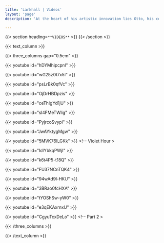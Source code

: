 ```yaml
---
title: 'Larkhall | Videos'
layout: 'page'
description: 'At the heart of his artistic innovation lies Otto, his computer co-performer. Otto isn’t just your ordinary AI; it’s a virtuoso in its own right. With the remarkable ability to decipher the intricate musical nuances within a song, Otto translates them into stunning visuals that dance in perfect harmony with the sound. Imagine being able to not just hear, but actually see the music, with astonishing precision and creativity.'

---
```


{{< section heading=`**VIDEOS**` >}}
{{< /section >}}

{{< text_column >}}

{{< three_columns gap="0.5em" >}}

{{< youtube id="hDYMhipcpnI" >}} <!-- Emma -->

{{< youtube id="wG25z0t7x5I" >}} <!-- Expedition -->

{{< youtube id="psLrBk0qfVc" >}} <!-- Cloudgazing -->

{{< youtube id="OjDrHBDpzis" >}} <!-- In that direction -->

{{< youtube id="ceThIgYd1jU" >}} <!-- Tides -->

{{< youtube id="sI4FMeTWlig" >}} <!-- Astronomia -->

{{< youtube id="PyjrcoSvypI" >}} <!-- Uncertain Times -->

{{< youtube id="JwAYktygMgw" >}} <!-- Overview -->

{{< youtube id="5MVK76ILGKk" >}} <!-- Violet Hour >

{{< youtube id="IdIYbkqPWjI" >}} <!-- TOF -->

{{< youtube id="k6t4P5-t18Q" >}} <!-- Cascade -->

{{< youtube id="FU37NCnTQK4" >}} <!-- River's Tent -->

{{< youtube id="94wAd9l-HKU" >}} <!-- Light from other days -->

{{< youtube id="3BRao0fcHXA" >}} <!-- Sailing the Farm -->

{{< youtube id="tYOShSw-yW0" >}} <!-- Tides -->

{{< youtube id="e3qEKAxrnxU" >}} <!-- Times -->

<!-- {{< youtube id="xhRWTEsTOp8" >}} M&T -->

{{< youtube id="CgyuTcxDeLo" >}} <!-- Part 2 >

<!-- {{< youtube id="HNE06D-ElJk" >}} <!-- Violet Hour > -->

<!-- {{< youtube id="iY-fqIP_G3E" >}} Uncertain Times -->

<!-- {{< youtube id="ot7Vx0-m5Qo" >}} Astronomia -->


<!-- {{< youtube id="Rxf3QRzjUhQ" >}} <!-- Interview -- > -->

{{< /three_columns >}}

{{< /text_column >}}

